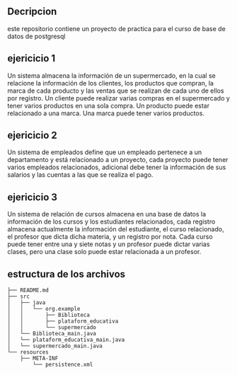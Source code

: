## Decripcion
este repositorio contiene un proyecto de practica para el curso de base de datos de postgresql

## ejericicio 1
Un sistema almacena la información de un supermercado, en la cual se relacione la
información de los clientes, los productos que compran, la marca de cada producto y
las ventas que se realizan de cada uno de ellos por registro. Un cliente puede
realizar varias compras en el supermercado y tener varios productos en una sola
compra. Un producto puede estar relacionado a una marca. Una marca puede tener
varios productos.

## ejericicio 2
Un sistema de empleados define que un empleado pertenece a un departamento y
está relacionado a un proyecto, cada proyecto puede tener varios empleados
relacionados, adicional debe tener la información de sus salarios y las cuentas a las
que se realiza el pago.

## ejericicio 3
Un sistema de relación de cursos almacena en una base de datos la información de
los cursos y los estudiantes relacionados, cada registro almacena actualmente la
información del estudiante, el curso relacionado, el profesor que dicta dicha materia,
y un registro por nota. Cada curso puede tener entre una y siete notas y un profesor
puede dictar varias clases, pero una clase solo puede estar relacionada a un
profesor.


## estructura de los archivos
```
├── README.md
├── src
│   ├── java
│   │   └── org.example 
│   │       ├── Biblioteca
│   │       ├── plataform_educativa
│   │       └── supermercado
│   └── Biblioteca_main.java
│   └── plataform_educativa_main.java
│   └── supermercado_main.java
└── resources
    ├── META-INF
        └── persistence.xml
```